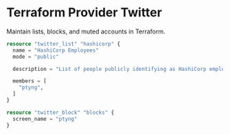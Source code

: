 # Terraform Provider Twitter

Maintain lists, blocks, and muted accounts in Terraform.

```terraform
resource "twitter_list" "hashicorp" {
  name = "HashiCorp Employees"
  mode = "public"

  description = "List of people publicly identifying as HashiCorp employees."

  members = [
    "ptyng",
  ]
}

resource "twitter_block" "blocks" {
  screen_name = "ptyng"
}
```
